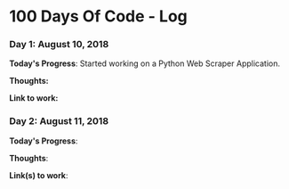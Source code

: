# 100 Days Of Code - Log

### Day 1: August 10, 2018

**Today's Progress**: Started working on a Python Web Scraper Application.

**Thoughts:** 

**Link to work:** 

### Day 2: August 11, 2018 

**Today's Progress**: 

**Thoughts**: 

**Link(s) to work**: 
